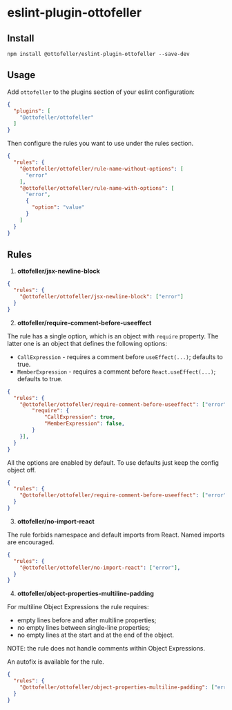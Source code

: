 # eslint-plugin-ottofeller
## Install

```shell
npm install @ottofeller/eslint-plugin-ottofeller --save-dev
```

## Usage

Add `ottofeller` to the plugins section of your eslint configuration:

```json
{
  "plugins": [
    "@ottofeller/ottofeller"
  ]
}
```

Then configure the rules you want to use under the rules section.

```json
{
  "rules": {
    "@ottofeller/ottofeller/rule-name-without-options": [
      "error"
    ],
    "@ottofeller/ottofeller/rule-name-with-options": [
      "error",
      {
        "option": "value"
      }
    ]
  }
}
```
## Rules

1. **ottofeller/jsx-newline-block**
```json
{
  "rules": {
    "@ottofeller/ottofeller/jsx-newline-block": ["error"]
  }
}
```

2. **ottofeller/require-comment-before-useeffect**

The rule has a single option, which is an object with `require` property. The latter one is an object that defines the following options:
* `CallExpression` - requires a comment before `useEffect(...)`; defaults to true.
* `MemberExpression` - requires a comment before `React.useEffect(...)`; defaults to true.
```json
{
  "rules": {
    "@ottofeller/ottofeller/require-comment-before-useeffect": ["error", {
        "require": {
            "CallExpression": true,
            "MemberExpression": false,
        }
    }],
  }
}
```

All the options are enabled by default. To use defaults just keep the config object off.
```json
{
  "rules": {
    "@ottofeller/ottofeller/require-comment-before-useeffect": ["error"],
  }
}
```

3. **ottofeller/no-import-react**

The rule forbids namespace and default imports from React. Named imports are encouraged.

```json
{
  "rules": {
    "@ottofeller/ottofeller/no-import-react": ["error"],
  }
}
```


4. **ottofeller/object-properties-multiline-padding**

For multiline Object Expressions the rule requires:
- empty lines before and after multiline properties;
- no empty lines between single-line properties;
- no empty lines at the start and at the end of the object.

NOTE: the rule does not handle comments within Object Expressions.

An autofix is available for the rule.

```json
{
  "rules": {
    "@ottofeller/ottofeller/object-properties-multiline-padding": ["error"],
  }
}
```